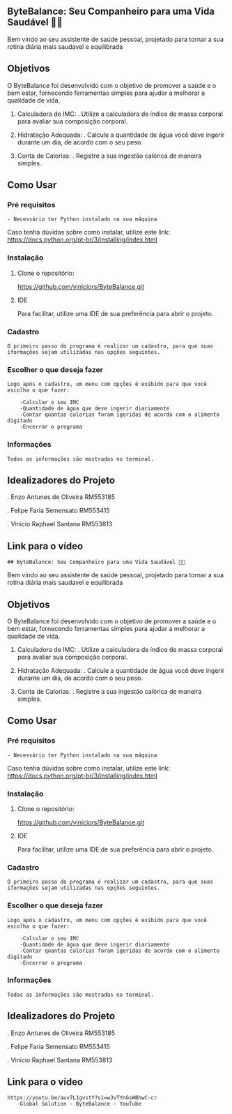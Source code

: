## ByteBalance: Seu Companheiro para uma Vida Saudável 🌱🌱

Bem vindo ao seu assistente de saúde pessoal, projetado para tornar a sua rotina diária mais saudavel e equilibrada

## Objetivos

O ByteBalance foi desenvolvido com o objetivo de promover a saúde e o bem estar, fornecendo ferramentas simples para ajudar a melhorar a qualidade de vida.

1. Calculadora de IMC:
    . Utilize a calculadora de índice de massa corporal para avaliar sua composição corporal.

2. Hidratação Adequada:
    . Calcule a quantidade de água você deve ingerir durante um dia, de acordo com o seu peso.

3. Conta de Calorias:
    . Registre a sua ingestão calórica de maneira simples.


## Como Usar

### Pré requisitos

    - Necessário ter Python instalado na sua máquina

Caso tenha dúvidas sobre como instalar, utilize este link: https://docs.python.org/pt-br/3/installing/index.html


### Instalação

1. Clone o repositório:

    https://github.com/viniciors/ByteBalance.git

2. IDE

    Para facilitar, utilize uma IDE de sua preferência para abrir o projeto.


### Cadastro

    O primeiro passo do programa é realizar um cadastro, para que suas iformações sejam utilizadas nas opções seguintes.

### Escolher o que deseja fazer

    Logo após o cadastro, um menu com opções é exibido para que você escolha o que fazer:

        -Calcular o seu IMC
        -Quantidade de água que deve ingerir diariamente
        -Contar quantas calorias foram igeridas de acordo com o alimento digitado
        -Encerrar o programa

### Informações

    Todas as informações são mostradas no terminal.
    

## Idealizadores do Projeto

. Enzo Antunes de Oliveira RM553185

. Felipe Faria Semensato RM553415

. Vinicio Raphael Santana RM553813


## Link para o vídeo

    ## ByteBalance: Seu Companheiro para uma Vida Saudável 🌱🌱

Bem vindo ao seu assistente de saúde pessoal, projetado para tornar a sua rotina diária mais saudavel e equilibrada

## Objetivos

O ByteBalance foi desenvolvido com o objetivo de promover a saúde e o bem estar, fornecendo ferramentas simples para ajudar a melhorar a qualidade de vida.

1. Calculadora de IMC:
    . Utilize a calculadora de índice de massa corporal para avaliar sua composição corporal.

2. Hidratação Adequada:
    . Calcule a quantidade de água você deve ingerir durante um dia, de acordo com o seu peso.

3. Conta de Calorias:
    . Registre a sua ingestão calórica de maneira simples.


## Como Usar

### Pré requisitos

    - Necessário ter Python instalado na sua máquina

Caso tenha dúvidas sobre como instalar, utilize este link: https://docs.python.org/pt-br/3/installing/index.html


### Instalação

1. Clone o repositório:

    https://github.com/viniciors/ByteBalance.git

2. IDE

    Para facilitar, utilize uma IDE de sua preferência para abrir o projeto.


### Cadastro

    O primeiro passo do programa é realizar um cadastro, para que suas iformações sejam utilizadas nas opções seguintes.

### Escolher o que deseja fazer

    Logo após o cadastro, um menu com opções é exibido para que você escolha o que fazer:

        -Calcular o seu IMC
        -Quantidade de água que deve ingerir diariamente
        -Contar quantas calorias foram igeridas de acordo com o alimento digitado
        -Encerrar o programa

### Informações

    Todas as informações são mostradas no terminal.
    

## Idealizadores do Projeto

. Enzo Antunes de Oliveira RM553185

. Felipe Faria Semensato RM553415

. Vinicio Raphael Santana RM553813


## Link para o vídeo

    https://youtu.be/auv7L1gvstY?si=wJvTYnGsWBhwC-cr
        Global Solution - ByteBalance - YouTube
